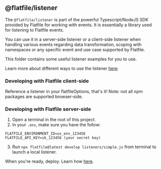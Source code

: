## @flatfile/listener

The `@flatfile/listener` is part of the powerful Typescript/NodeJS SDK provided by Flatfile for working with events. It is essentially a library used for listening to Flatfile events.

You can use it in a server-side listener or a client-side listener when handling various events regarding data transformation, scoping with namespaces or any specific event and use case supported by Flatfile.

This folder contains some useful listener examples for you to use.

Learn more about different ways to use the listener [here](https://flatfile.com/docs/guides/).

### Developing with Flatfile client-side

Reference a listener in your flatfileOptions, that's it! Note: not all npm packages are supported browser-side.

### Developing with Flatfile server-side

1. Open a terminal in the root of this project.
2. In your `.env`, make sure you have the follow:

```
FLATFILE_ENVIRONMENT_ID=us_env_123456
FLATFILE_API_KEY=sk_123456 (your secret key)
```

3. Run `npx flatfile@latest develop listeners/simple.js` from terminal to launch a local listener.

When you're ready, deploy. Learn how [here](https://flatfile.com/docs/developer-tools/deploying).
